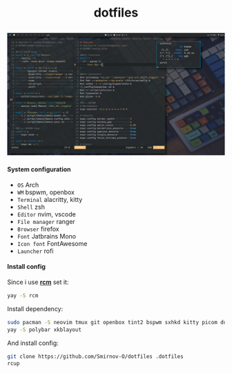 <h1 align="center">dotfiles</h1>

![](config/bspwm/screen.png)
----------------------------

#### System configuration
- `OS` Arch
- `WM` bspwm, openbox
- `Terminal` alacritty, kitty
- `Shell` zsh
- `Editor` nvim, vscode
- `File manager` ranger
- `Browser` firefox
- `Font` Jatbrains Mono
- `Icon font` FontAwesome
- `Launcher` rofi

#### Install config
Since i use **[rcm](https://github.com/thoughtbot/rcm)** set it:
~~~bash
yay -S rcm
~~~

Install dependency:
```bash
sudo pacman -S neovim tmux git openbox tint2 bspwm sxhkd kitty picom dunst zsh rofi ranger firefox ttf-font-awesome ttf-jetbrains
yay -S polybar xkblayout
```

And install config:
~~~bash
git clone https://github.com/Smirnov-O/dotfiles .dotfiles
rcup
~~~
